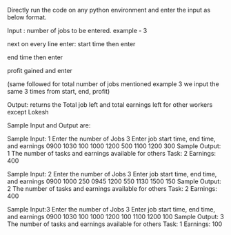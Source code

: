 Directly run the code on any python environment and enter the input as below format.

Input : number of jobs to be entered. example - 3

next on every line enter: start time then enter

end time then enter

profit gained and enter

(same followed for total number of jobs mentioned example 3 we input the same 3 times from start, end, profit)



Output: returns the Total job left and total earnings left for other workers except Lokesh


Sample Input and Output are:

Sample Input: 1
Enter the number of Jobs
3
Enter job start time, end time, and earnings
0900
1030
100
1000
1200
500
1100
1200
300
Sample Output: 1
The number of tasks and earnings available for others
Task: 2
Earnings: 400

Sample Input: 2
Enter the number of Jobs
3
Enter job start time, end time, and earnings
0900
1000
250
0945
1200
550
1130
1500
150
Sample Output: 2
The number of tasks and earnings available for others
Task: 2
Earnings: 400

Sample Input:3
Enter the number of Jobs
3
Enter job start time, end time, and earnings
0900
1030
100
1000
1200
100
1100
1200
100
Sample Output: 3
The number of tasks and earnings available for others
Task: 1
Earnings: 100 

